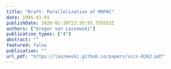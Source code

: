 ```yaml
---
title: "Draft: Parallelization of MOPAC"
date: 1995-01-01
publishDate: 2020-01-10T23:35:55.755553Z
authors: ["Gregor von Laszewski"]
publication_types: ["4"]
abstract: ""
featured: false
publication: ""
url_pdf: "https://laszewski.github.io/papers/sccs-0362.pdf"
---
```


